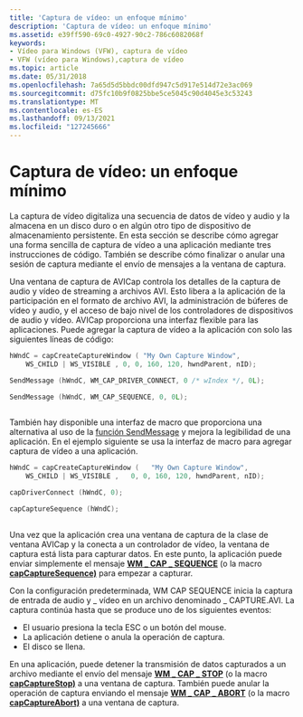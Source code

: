 ```yaml
---
title: 'Captura de vídeo: un enfoque mínimo'
description: 'Captura de vídeo: un enfoque mínimo'
ms.assetid: e39ff590-69c0-4927-90c2-786c6082068f
keywords:
- Vídeo para Windows (VFW), captura de vídeo
- VFW (vídeo para Windows),captura de vídeo
ms.topic: article
ms.date: 05/31/2018
ms.openlocfilehash: 7a65d5d5bbdc00dfd947c5d917e514d72e3ac069
ms.sourcegitcommit: d75fc10b9f0825bbe5ce5045c90d4045e3c53243
ms.translationtype: MT
ms.contentlocale: es-ES
ms.lasthandoff: 09/13/2021
ms.locfileid: "127245666"
---
```

# <a name="video-capture-a-minimal-approach"></a>Captura de vídeo: un enfoque mínimo

La captura de vídeo digitaliza una secuencia de datos de vídeo y audio y la almacena en un disco duro o en algún otro tipo de dispositivo de almacenamiento persistente. En esta sección se describe cómo agregar una forma sencilla de captura de vídeo a una aplicación mediante tres instrucciones de código. También se describe cómo finalizar o anular una sesión de captura mediante el envío de mensajes a la ventana de captura.

Una ventana de captura de AVICap controla los detalles de la captura de audio y vídeo de streaming a archivos AVI. Esto libera a la aplicación de la participación en el formato de archivo AVI, la administración de búferes de vídeo y audio, y el acceso de bajo nivel de los controladores de dispositivos de audio y vídeo. AVICap proporciona una interfaz flexible para las aplicaciones. Puede agregar la captura de vídeo a la aplicación con solo las siguientes líneas de código:


```C++
hWndC = capCreateCaptureWindow ( "My Own Capture Window", 
    WS_CHILD | WS_VISIBLE , 0, 0, 160, 120, hwndParent, nID);

SendMessage (hWndC, WM_CAP_DRIVER_CONNECT, 0 /* wIndex */, 0L);

SendMessage (hWndC, WM_CAP_SEQUENCE, 0, 0L);
 
```



También hay disponible una interfaz de macro que proporciona una alternativa al uso de la [función SendMessage](/windows/win32/api/winuser/nf-winuser-sendmessage) y mejora la legibilidad de una aplicación. En el ejemplo siguiente se usa la interfaz de macro para agregar captura de vídeo a una aplicación.


```C++
hWndC = capCreateCaptureWindow (   "My Own Capture Window", 
    WS_CHILD | WS_VISIBLE ,   0, 0, 160, 120, hwndParent, nID);

capDriverConnect (hWndC, 0);

capCaptureSequence (hWndC); 
 
```



Una vez que la aplicación crea una ventana de captura de la clase de ventana AVICap y la conecta a un controlador de vídeo, la ventana de captura está lista para capturar datos. En este punto, la aplicación puede enviar simplemente el mensaje [**WM \_ CAP \_ SEQUENCE**](wm-cap-sequence.md) (o la macro [**capCaptureSequence)**](/windows/desktop/api/Vfw/nf-vfw-capcapturesequence) para empezar a capturar.

Con la configuración predeterminada, WM CAP SEQUENCE inicia la captura de entrada de audio y \_ vídeo en un archivo denominado \_ CAPTURE.AVI. La captura continúa hasta que se produce uno de los siguientes eventos:

-   El usuario presiona la tecla ESC o un botón del mouse.
-   La aplicación detiene o anula la operación de captura.
-   El disco se llena.

En una aplicación, puede detener la transmisión de datos capturados a un archivo mediante el envío del mensaje [**WM \_ CAP \_ STOP**](wm-cap-stop.md) (o la macro [**capCaptureStop)**](/windows/desktop/api/Vfw/nf-vfw-capcapturestop) a una ventana de captura. También puede anular la operación de captura enviando el mensaje [**WM \_ CAP \_ ABORT**](wm-cap-abort.md) (o la macro [**capCaptureAbort)**](/windows/desktop/api/Vfw/nf-vfw-capcaptureabort) a una ventana de captura.

 

 